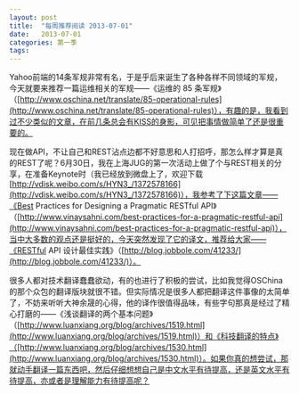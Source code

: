 ```yaml
---
layout: post
title:  "每周推荐阅读 2013-07-01"
date:   2013-07-01
categories: 第一季
tags:
---
```


Yahoo前端的14条军规非常有名，于是乎后来诞生了各种各样不同领域的军规，今天就要来推荐一篇运维相关的军规——《运维的 85 条军规》（[http://www.oschina.net/translate/85-operational-rules](http://www.oschina.net/translate/85-operational-rules)），有趣的是，我看到过不少类似的文章，在前几条总会有KISS的身影，可见把事情做简单了还是很重要的。

现在做API，不让自己和REST沾点边都不好意思和人打招呼，那怎么样才算是真的REST了呢？6月30日，我在上海JUG的第一次活动上做了个与REST相关的分享，在准备Keynote时（我已经放到微盘上了，欢迎下载 [http://vdisk.weibo.com/s/HYN3_/1372578166](http://vdisk.weibo.com/s/HYN3_/1372578166)），我参考了下这篇文章——《Best Practices for Designing a Pragmatic RESTful API》（[http://www.vinaysahni.com/best-practices-for-a-pragmatic-restful-api](http://www.vinaysahni.com/best-practices-for-a-pragmatic-restful-api)），当中大多数的观点还是挺好的，今天突然发现了它的译文，推荐给大家——《RESTful API 设计最佳实践》（[http://blog.jobbole.com/41233/](http://blog.jobbole.com/41233/)）。

很多人都对技术翻译蠢蠢欲动，有的也进行了积极的尝试，比如我觉得OSChina的那个众包的翻译版块就很不错。但实际情况是很多人都把翻译这件事像的太简单了，不妨来听听大神余晟的心得，他的译作很值得品味，有些字句那真是经过了精心打磨的——《浅谈翻译的两个基本问题》（[http://www.luanxiang.org/blog/archives/1519.html](http://www.luanxiang.org/blog/archives/1519.html)）和《科技翻译的特点》（[http://www.luanxiang.org/blog/archives/1530.html](http://www.luanxiang.org/blog/archives/1530.html)）。如果你真的想尝试，那就动手翻译一篇东西吧，然后仔细想想自己是中文水平有待提高，还是英文水平有待提高，亦或者是理解能力有待提高呢？
